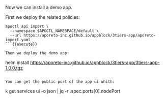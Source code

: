 Now we can install a demo app.

First we deploy the related policies:

```
apoctl api import \
  --namespace $APOCTL_NAMESPACE/default \
  --url https://aporeto-inc.github.io/appblock/3tiers-app/aporeto-import.yaml
```{{execute}}

Then we deploy the demo app:

```
helm install https://aporeto-inc.github.io/appblock/3tiers-app/3tiers-app-1.0.0.tgz
```{{execute}}

You can get the public port of the app ui whith:

```
k get services ui -o json | jq -r .spec.ports[0].nodePort
```{{execute}}
